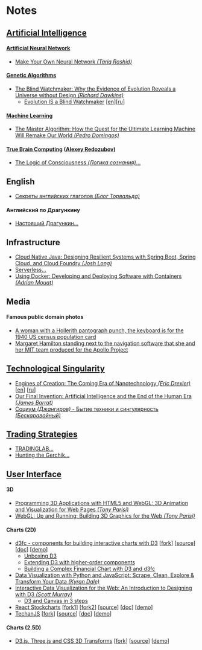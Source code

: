 # Notes

## [Artificial Intelligence](https://en.wikipedia.org/wiki/Artificial_intelligence)

#### [Artificial Neural Network](https://en.wikipedia.org/wiki/Artificial_neural_network)
- [Make Your Own Neural Network _(Tariq Rashid)_](https://www.amazon.com/gp/product/1530826608)

#### [Genetic Algorithms](https://en.wikipedia.org/wiki/Genetic_algorithm)
- [The Blind Watchmaker: Why the Evidence of Evolution Reveals a Universe without Design _(Richard Dawkins)_](https://www.amazon.com/Blind-Watchmaker-Evidence-Evolution-Universe/dp/0393351491)
  - [Evolution IS a Blind Watchmaker](https://www.youtube.com/watch?v=mcAq9bmCeR0) [[en](https://www.youtube.com/watch?v=mcAq9bmCeR0)][[ru](https://www.youtube.com/watch?v=dN_6B1auRV4)]

#### [Machine Learning](https://en.wikipedia.org/wiki/Machine_learning)
- [The Master Algorithm: How the Quest for the Ultimate Learning Machine Will Remake Our World _(Pedro Domingos)_](https://www.amazon.com/Master-Algorithm-Ultimate-Learning-Machine/dp/0465065708)

#### [True Brain Computing](http://truebraincomputing.com/) ([Alexey Redozubov](http://www.aboutbrain.ru/))
- [The Logic of Consciousness _(Логика сознания)_...](ai/redozubov/logic_of_consciousness/README.md)

## English
- [Секреты английских глаголов _(Блог Торвальда)_](https://www.youtube.com/watch?v=ot4vqFRiG8M)

#### Английский по Драгункину
- [Настоящий Драгункин...](english/dragunkin/true/README.md)

## Infrastructure
- [Cloud Native Java: Designing Resilient Systems with Spring Boot, Spring Cloud, and Cloud Foundry _(Josh Long)_](https://www.amazon.com/Cloud-Native-Java-Designing-Resilient-dp-1449374646/dp/1449374646)
- [Serverless...](infrastructure/serverless/links/README.md)
- [Using Docker: Developing and Deploying Software with Containers _(Adrian Mouat)_](https://www.amazon.com/gp/product/1491915765)
 
## Media

#### Famous public domain photos
- [A woman with a Hollerith pantograph punch, the keyboard is for the 1940 US census population card](media/card_puncher.jpg)
- [Margaret Hamilton standing next to the navigation software that she and her MIT team produced for the Apollo Project](media/margaret_hamilton.jpg)

## [Technological Singularity](https://en.wikipedia.org/wiki/Technological_singularity)
- [Engines of Creation: The Coming Era of Nanotechnology _(Eric Drexler)_](https://www.amazon.com/gp/product/0385199732) [[en](http://e-drexler.com/p/06/00/EOC_Cover.html)] [[ru](http://e-drexler.com/d/06/00/EOC_Russian/eoc.html)]
- [Our Final Invention: Artificial Intelligence and the End of the Human Era _(James Barrat)_](https://www.amazon.com/Our-Final-Invention-Artificial-Intelligence/dp/0312622376)
- [Социум _(Джангиров)_ - Бытие техники и сингулярность _(Бескаравайный)_](https://www.youtube.com/watch?v=4exvZzkfq0c)

## [Trading Strategies](https://en.wikipedia.org/wiki/Trading_strategy)
- [TRADINGLAB...](trading/tradinglab/README.md)
- [Hunting the Gerchik...](trading/hunting_the_gerchick/README.md)

## [User Interface](https://en.wikipedia.org/wiki/User_interface)

#### 3D
- [Programming 3D Applications with HTML5 and WebGL: 3D Animation and Visualization for Web Pages _(Tony Parisi)_](https://www.amazon.com/gp/product/1449362966/)
- [WebGL: Up and Running: Building 3D Graphics for the Web _(Tony Parisi)_](https://www.amazon.com/WebGL-Running-Building-Graphics-Web-dp-144932357X/dp/144932357X/)

#### Charts (2D)
- [d3fc - components for building interactive charts with D3](https://d3fc.io/) [[fork](https://github.com/mikelaud/d3fc)] [[source](https://github.com/d3fc/d3fc)] [[doc](https://d3fc.io/introduction/getting-started.html)] [[demo](https://d3fc.io/examples/)]
   - [Unboxing D3](https://medium.com/@ColinEberhardt/unboxing-d3-ec3d71196852)
   - [Extending D3 with higher-order components](https://medium.com/@ColinEberhardt/extending-d3-with-higher-order-components-d58cd40b7efd)
   - [Building a Complex Financial Chart with D3 and d3fc](https://blog.scottlogic.com/2018/09/21/d3-financial-chart.html)
- [Data Visualization with Python and JavaScript: Scrape, Clean, Explore & Transform Your Data _(Kyran Dale)_](https://www.amazon.com/Data-Visualization-Python-JavaScript-Transform-dp-1491920513/dp/1491920513/)
- [Interactive Data Visualization for the Web: An Introduction to Designing with D3 _(Scott Murray)_](https://www.amazon.com/Interactive-Data-Visualization-Web-Introduction/dp/1491921285/)
   - [D3 and Canvas in 3 steps](https://medium.freecodecamp.org/d3-and-canvas-in-3-steps-8505c8b27444)
- [React Stockcharts](http://rrag.github.io/react-stockcharts/) [[fork1](https://github.com/mikelaud/react-stockcharts)] [[fork2](https://github.com/mikelaud/react-stockcharts-examples2)] [[source](https://github.com/rrag/react-stockcharts)] [[doc](http://rrag.github.io/react-stockcharts/documentation.html)] [[demo](https://github.com/rrag/react-stockcharts-examples2)]
- [TechanJS](http://techanjs.org/) [[fork](https://github.com/mikelaud/techan.js)] [[source](https://github.com/andredumas/techan.js)] [[doc](https://github.com/andredumas/techan.js/wiki)] [[demo](https://github.com/andredumas/techan.js/wiki/Gallery)]  

#### Charts (2.5D)
- [D3.js, Three.js and CSS 3D Transforms](https://www.delimited.io/blog/2014/3/14/d3js-threejs-and-css-3d-transforms) [[fork](https://github.com/mikelaud/d3-threejs)] [[source](https://github.com/sghall/d3-threejs)] [[demo](http://projects.delimited.io/experiments/d3-threejs/)]
